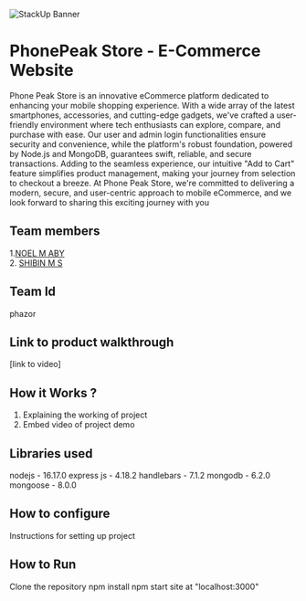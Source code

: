 ![StackUp Banner]([https://tinkerhub.frappe.cloud/files/stackup%20banner.jpeg])
# PhonePeak Store - E-Commerce Website
Phone Peak Store is an innovative eCommerce platform dedicated to enhancing your mobile shopping experience. With a wide array of the latest smartphones, accessories, and cutting-edge gadgets, we've crafted a user-friendly environment where tech enthusiasts can explore, compare, and purchase with ease. Our user and admin login functionalities ensure security and convenience, while the platform's robust foundation, powered by Node.js and MongoDB, guarantees swift, reliable, and secure transactions. Adding to the seamless experience, our intuitive "Add to Cart" feature simplifies product management, making your journey from selection to checkout a breeze. At Phone Peak Store, we're committed to delivering a modern, secure, and user-centric approach to mobile eCommerce, and we look forward to sharing this exciting journey with you
## Team members
1.<a href="https://github.com/noelmaby" >NOEL M ABY</a> <br>
2. <a href="https://github.com/shibukuttan4" >SHIBIN M S</a>
## Team Id
phazor
## Link to product walkthrough
[link to video]
## How it Works ?
1. Explaining the working of project
2. Embed video of project demo
## Libraries used
nodejs - 16.17.0
express js - 4.18.2
handlebars - 7.1.2
mongodb - 6.2.0
mongoose - 8.0.0

## How to configure
Instructions for setting up project
## How to Run
Clone the repository
npm install
npm start
site at "localhost:3000"
